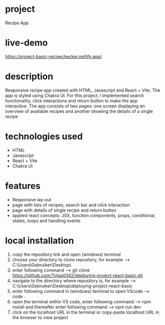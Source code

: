 # project

Recipe App

# live-demo

https://project-basic-recipechecker.netlify.app/

# description

Responsive recipe app created with HTML, Javascript and React + Vite. The app is styled using Chakra UI. For this project, I implemented search functionality, click interactions and return button to make the app interactive. The app consists of two pages: one screen displaying an overview of available recipes and another showing the details of a single recipe 

# technologies used

- HTML
- Javascript
- React + Vite
- Chakra UI

# features

- Responsive lay-out
- page with lists of recipes, search bar and click interaction
- page with details of single recipe and return button 
- applied react concepts: JSX, function components, props, conditional, states, loops and handling events 

# local installation

1. copy the repository link and open (windows) terminal
2. choose your directory to clone repository, for example --> C:\Users\Gebruiker\Desktop\
3. enter following command --> git clone https://github.com/Tolga0342/deploying-project-react-basic.git
4. navigate to the directory where repository is, for example --> C:\Users\Gebruiker\Desktop\deploying-project-react-basic
5. enter following command in (windows) terminal to open VScode --> code .
6. open the terminal within VS code, enter following command --> npm install and thereafter enter following command --> npm run dev
7. click on the localhost URL in the terminal or copy-paste localhost URL in the browser to view project

